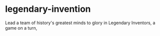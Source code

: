 # legendary-invention
Lead a team of history's greatest minds to glory in Legendary Inventors, a game on a turn,
